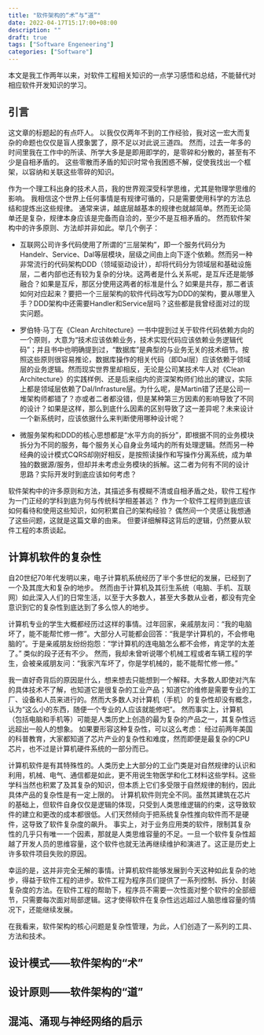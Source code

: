 ```yaml
---
title: "软件架构的“术”与“道”"
date: 2022-04-17T15:17:00+08:00
description: ""
draft: true
tags: ["Software Engeneering"]
categories: ["Software"]
---
```


本文是我工作两年以来，对软件工程相关知识的一点学习感悟和总结，不能替代对相应软件开发知识的学习。

## 引言

这文章的标题起的有点吓人。
以我仅仅两年不到的工作经验，我对这一宏大而复杂的命题也仅仅是盲人摸象罢了，原不足以对此说三道四。
然而，过去一年多的时间里我在工作中的所读、所学大多是是即用即学的，是零碎和分散的，甚至有不少是自相矛盾的。
这些零散而矛盾的知识时常令我困惑不解，促使我找出一个框架，以容纳和关联这些零碎的知识。

作为一个理工科出身的技术人员，我的世界观深受科学思维，尤其是物理学思维的影响。
我相信这个世界上任何事情是有规律可循的，只是需要使用科学的方法总结和提炼出这些规律。
通常来讲，越底层越基本的规律也就越简单。然而无论简单还是复杂，规律本身应该是完备而自洽的，至少不是互相矛盾的。
然而软件架构中的许多原则、方法却并非如此。举几个例子：

- 互联网公司许多代码使用了所谓的“三层架构”，即一个服务代码分为Handelr、Service、Dal等层模块，层级之间由上向下逐个依赖。然而另一种非常流行的代码架构DDD（领域驱动设计），却将代码分为领域层和基础设施层，二者内部也还有较为复杂的分块。这两者是什么关系呢，是互斥还是能够融合？如果是互斥，那区分使用这两者的标准是什么？如果是共存，那二者该如何对应起来？要把一个三层架构的软件代码改写为DDD的架构，要从哪里入手？DDD架构中还需要Handler和Service层吗？这些都是我曾经面对过的现实问题。

- 罗伯特·马丁在《Clean Architecture》一书中提到过关于软件代码依赖方向的一个原则，大意为“技术应该依赖业务，技术实现代码应该依赖业务逻辑代码”；并且书中也明确提到过，“数据库”是典型的与业务无关的技术细节。按照这些原则很容易推论，数据库操作的相关代码（即Dal层）应该依赖于领域层的业务逻辑。然而现实世界里却相反，无论是公司某技术牛人对《Clean Architecture》的实践样例、还是后来组内的资深架构师们给出的建议，实际上都是领域层依赖了Dal/Infrasture层。为什么呢，是Martin错了还是公司一堆架构师都错了？亦或者二者都没错，但是某种第三方因素的影响导致了不同的设计？如果是这样，那么到底什么因素的区别导致了这一差异呢？未来设计一个新系统时，应该依据什么来判断使用哪种设计呢？

- 微服务架构和DDD的核心思想都是“水平方向的拆分”，即根据不同的业务模块拆分为不同的服务，每个服务关心自身业务域内的所有处理逻辑。然而另一种经典的设计模式CQRS却刚好相反，是按照读操作和写操作分离系统，成为单独的数据源/服务，但却并未考虑业务模块的拆解。这二者为何有不同的设计思路？实际开发时到底应该如何考虑？

软件架构中的许多原则和方法，其描述多有模糊不清或自相矛盾之处，软件工程作为一门正经的学科到底为何与传统科学相差甚远？
作为一个软件工程师到底应该如何看待和使用这些知识，如何积累自己的架构经验？
偶然间一个灵感让我想通了这些问题，这就是这篇文章的由来。
但要详细解释这背后的逻辑，仍然要从软件工程的本质谈起。

## 计算机软件的复杂性

自20世纪70年代发明以来，电子计算机系统经历了半个多世纪的发展，已经到了一个及其庞大和复杂的地步。
然而由于计算机及其衍生系统（电脑、手机、互联网）如此深入人们的日常生活，以至于大多数人，甚至大多数从业者，都没有完全意识到它的复杂性到底达到了多么惊人的地步。

计算机专业的学生大概都经历过这样的事情。过年回家，亲戚朋友问：“我的电脑坏了，能不能帮忙修一修”。大部分人可能都会回答：“我是学计算机的，不会修电脑的”。于是亲戚朋友纷纷抱怨：“学计算机的连电脑怎么都不会修，肯定学的太差了。”
类似的段子还有不少。
然而，我却未曾听说哪个机械工程或者车辆工程的学生，会被亲戚朋友问：“我家汽车坏了，你是学机械的，能不能帮忙修一修。”

我一直好奇背后的原因是什么，想来想去只能想到一个解释。大多数人即使对汽车的具体技术不了解，也知道它是很复杂的工业产品；知道它的维修是需要专业的工厂、设备和人员来进行的。然而大多数人对计算机（手机）的复杂性却没有概念，认为“这么小的东西，随便一个专业的人应该就能修吧”。
然而事实上，计算机（包括电脑和手机等）可能是人类历史上创造的最为复杂的产品之一，其复杂性远远超出一般人的想象。
如果要形容这种复杂性，可以这么考虑：
经过前两年美国的科普教育，大家都知道了芯片产业的复杂性和难度，然而即便是最复杂的CPU芯片，也不过是计算机硬件系统的一部分而已。

计算机软件是有其特殊性的。人类历史上大部分的工业门类是对自然规律的认识和利用，机械、电气、通信都是如此，更不用说生物医学和化工材料这些学科。这些学科当然也积累了及其复杂的知识，但本质上它们多受限于自然规律的制约，因此具体产品的复杂性是有一定上限的。
计算机软件则完全不同。虽然其建筑在芯片的基础上，但软件自身仅仅是逻辑的体现，只受到人类思维逻辑的约束，这导致软件的建立和更改的成本都很低。人们天然倾向于把系统复杂性推向软件而不是硬件，这导致了软件复杂度的飙升。
事实上，对于业务应用类的软件，限制其复杂性的几乎只有唯一一个因素，那就是人类思维容量的不足。一旦一个软件复杂性超越了开发人员的思维容量，这个软件也就无法再继续维护和演进了。这正是历史上许多软件项目失败的原因。

幸运的是，这并非完全无解的事情。计算机软件能够发展到今天这种如此复杂的地步，得益于软件工程的进步。软件工程为程序员们提供了一系列控制、拆分、封装复杂度的方法。在软件工程的帮助下，程序员不需要一次性面对整个软件的全部细节，只需要每次面对局部逻辑。这才使得软件在复杂性远远超过人脑思维容量的情况下，还能继续发展。

在我看来，软件架构的核心问题是复杂性管理，为此，人们创造了一系列的工具、方法和技术。

## 设计模式——软件架构的“术”


## 设计原则——软件架构的“道”


## 混沌、涌现与神经网络的启示

